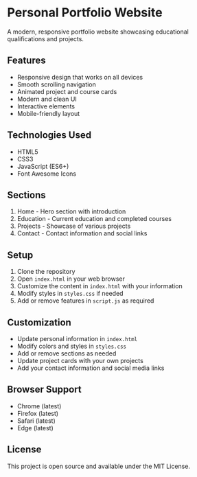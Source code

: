 # Personal Portfolio Website

A modern, responsive portfolio website showcasing educational qualifications and projects.

## Features

- Responsive design that works on all devices
- Smooth scrolling navigation
- Animated project and course cards
- Modern and clean UI
- Interactive elements
- Mobile-friendly layout

## Technologies Used

- HTML5
- CSS3
- JavaScript (ES6+)
- Font Awesome Icons

## Sections

1. Home - Hero section with introduction
2. Education - Current education and completed courses
3. Projects - Showcase of various projects
4. Contact - Contact information and social links

## Setup

1. Clone the repository
2. Open `index.html` in your web browser
3. Customize the content in `index.html` with your information
4. Modify styles in `styles.css` if needed
5. Add or remove features in `script.js` as required

## Customization

- Update personal information in `index.html`
- Modify colors and styles in `styles.css`
- Add or remove sections as needed
- Update project cards with your own projects
- Add your contact information and social media links

## Browser Support

- Chrome (latest)
- Firefox (latest)
- Safari (latest)
- Edge (latest)

## License

This project is open source and available under the MIT License. 